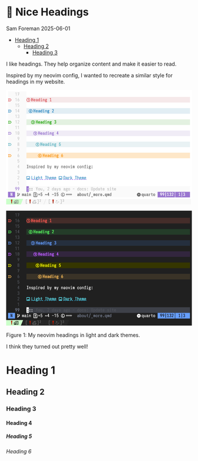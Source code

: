# 📰 Nice Headings
Sam Foreman
2025-06-01

- [Heading 1](#heading-1)
  - [Heading 2](#heading-2)
    - [Heading 3](#heading-3)

I like headings. They help organize content and make it easier to read.

Inspired by my neovim config, I wanted to recreate a similar style for
headings in my website.

<div id="fig-headings-neovim">

![Light Theme](../../../../assets/nvim-headings-light.png)

![Dark Theme](../../../../assets/nvim-headings-dark.png)

Figure 1: My neovim headings in light and dark themes.

</div>

I think they turned out pretty well!

# Heading 1

## Heading 2

### Heading 3

#### Heading 4

##### Heading 5

###### Heading 6
